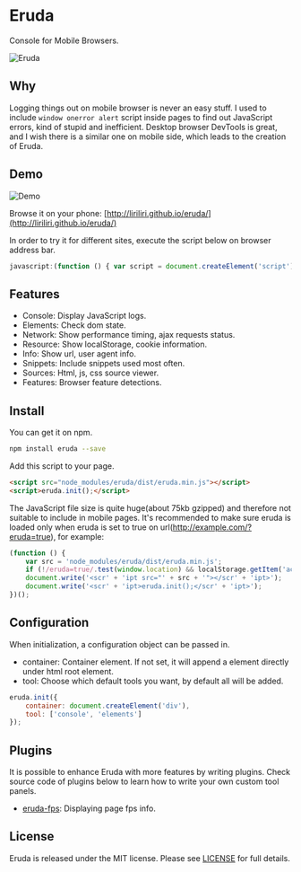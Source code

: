 # Eruda

Console for Mobile Browsers.

![Eruda](http://7xn2zy.com1.z0.glb.clouddn.com/eruda_screenshot2.jpg)

## Why

Logging things out on mobile browser is never an easy stuff. I used to include `window onerror alert` script inside pages to find out JavaScript errors, kind of stupid and inefficient. Desktop browser DevTools is great, and I wish there is a similar one on mobile side, which leads to the creation of Eruda.

## Demo

![Demo](http://7xn2zy.com1.z0.glb.clouddn.com/eruda_qrcode.png)

Browse it on your phone: [http://liriliri.github.io/eruda/](http://liriliri.github.io/eruda/)

In order to try it for different sites, execute the script below on browser address bar.

```javascript
javascript:(function () { var script = document.createElement('script'); script.src="//liriliri.github.io/eruda/eruda.min.js"; document.body.appendChild(script); script.onload = function () { eruda.init() } })();
```

## Features

* Console: Display JavaScript logs.
* Elements: Check dom state.
* Network: Show performance timing, ajax requests status.
* Resource: Show localStorage, cookie information.
* Info: Show url, user agent info.
* Snippets: Include snippets used most often.
* Sources: Html, js, css source viewer.
* Features: Browser feature detections.

## Install

You can get it on npm.

```bash
npm install eruda --save
```

Add this script to your page.

```html
<script src="node_modules/eruda/dist/eruda.min.js"></script>
<script>eruda.init();</script>
```

The JavaScript file size is quite huge(about 75kb gzipped) and therefore not
suitable to include in mobile pages. It's recommended to make sure eruda is
loaded only when eruda is set to true on url(http://example.com/?eruda=true),
for example:

```javascript
(function () {
    var src = 'node_modules/eruda/dist/eruda.min.js';
    if (!/eruda=true/.test(window.location) && localStorage.getItem('active-eruda') != 'true') return;
    document.write('<scr' + 'ipt src="' + src + '"></scr' + 'ipt>');
    document.write('<scr' + 'ipt>eruda.init();</scr' + 'ipt>');
})();
```

## Configuration

When initialization, a configuration object can be passed in.

* container: Container element. If not set, it will append a element directly
under html root element.
* tool: Choose which default tools you want, by default all will be added.

```javascript
eruda.init({
    container: document.createElement('div'),
    tool: ['console', 'elements']
});
```

## Plugins

It is possible to enhance Eruda with more features by writing plugins. Check
source code of plugins below to learn how to write your own custom tool panels.

* [eruda-fps](https://github.com/liriliri/eruda-fps): Displaying page fps info.

## License

Eruda is released under the MIT license. Please see
[LICENSE](https://opensource.org/licenses/MIT) for full details.
